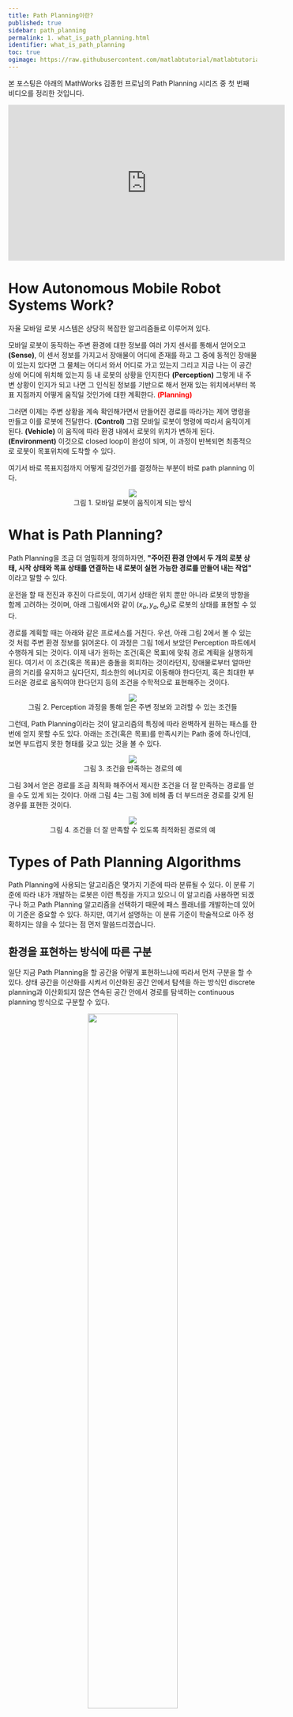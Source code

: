```yaml
---
title: Path Planning이란?
published: true
sidebar: path_planning
permalink: 1. what_is_path_planning.html
identifier: what_is_path_planning
toc: true
ogimage: https://raw.githubusercontent.com/matlabtutorial/matlabtutorial.github.io/main/images/path_planning/ogimage.jpg
---
```


<style>
r { color: Red }
o { color: Orange }
g { color: Green }
</style>

본 포스팅은 아래의 MathWorks 김종헌 프로님의 Path Planning 시리즈 중 첫 번째 비디오를 정리한 것입니다.

<center><iframe width="560" height="315" src="https://www.youtube.com/embed/RexxmLEWxvg?si=SCI9mC50t6MjUe3W" title="YouTube video player" frameborder="0" allow="accelerometer; autoplay; clipboard-write; encrypted-media; gyroscope; picture-in-picture; web-share" referrerpolicy="strict-origin-when-cross-origin" allowfullscreen></iframe></center>

# How Autonomous Mobile Robot Systems Work?

자율 모바일 로봇 시스템은 상당히 복잡한 알고리즘들로 이루어져 있다.

모바일 로봇이 동작하는 주변 환경에 대한 정보를 여러 가지 센서를 통해서 얻어오고 **(Sense)**, 이 센서 정보를 가지고서 장애물이 어디에 존재를 하고 그 중에 동적인 장애물이 있는지 있다면 그 물체는 어디서 와서 어디로 가고 있는지 그리고 지금 나는 이 공간상에 어디에 위치해 있는지 등 내 로봇의 상황을 인지한다 **(Perception)** 그렇게 내 주변 상황이 인지가 되고 나면 그 인식된 정보를 기반으로 해서 현재 있는 위치에서부터 목표 지점까지 어떻게 움직일 것인가에 대한 계획한다. <r><b>(Planning)</b></r>

그러면 이제는 주변 상황을 계속 확인해가면서 만들어진 경로를 따라가는 제어 명령을 만들고 이를 로봇에 전달한다. **(Control)** 그럼 모바일 로봇이 명령에 따라서 움직이게 된다. **(Vehicle)** 이 움직에 따라 환경 내에서 로봇의 위치가 변하게 된다. **(Environment)** 이것으로 closed loop이 완성이 되며, 이 과정이 반복되면 최종적으로 로봇이 목표위치에 도착할 수 있다.

여기서 바로 목표지점까지 어떻게 갈것인가를 결정하는 부분이 바로 path planning 이다.

<center><img src="../../images/path_planning/1. what_is_path_planning/pic1.png"/><br>
그림 1. 모바일 로봇이 움직이게 되는 방식</center>

# What is Path Planning?

Path Planning을 조금 더 엄밀하게 정의하자면, **"주어진 환경 안에서 두 개의 로봇 상태, 시작 상태와 목표 상태를 연결하는 내 로봇이 실현 가능한 경로를 만들어 내는 작업"** 이라고 말할 수 있다.

운전을 할 때 전진과 후진이 다르듯이, 여기서 상태란 위치 뿐만 아니라 로봇의 방향을 함께 고려하는 것이며, 아래 그림에서와 같이 ($x_a, y_a, \theta_a$)로 로봇의 상태를 표현할 수 있다. 

경로를 계획할 때는 아래와 같은 프로세스를 거친다. 우선, 아래 그림 2에서 볼 수 있는 것 처럼 주변 환경 정보를 읽어온다. 이 과정은 그림 1에서 보았던 Perception 파트에서 수행하게 되는 것이다. 이제 내가 원하는 조건(혹은 목표)에 맞춰 경로 계획을 실행하게 된다. 여기서 이 조건(혹은 목표)은 충돌을 회피하는 것이라던지, 장애물로부터 얼마만큼의 거리를 유지하고 싶다던지, 최소한의 에너지로 이동해야 한다던지, 혹은 최대한 부드러운 경로로 움직여야 한다던지 등의 조건을 수학적으로 표현해주는 것이다.

<center><img src="../../images/path_planning/1. what_is_path_planning/pic2.png"/><br>
그림 2. Perception 과정을 통해 얻은 주변 정보와 고려할 수 있는 조건들 </center>

그런데, Path Planning이라는 것이 알고리즘의 특징에 따라 완벽하게 원하는 패스를 한번에 얻지 못할 수도 있다. 아래는 조건(혹은 목표)를 만족시키는 Path 중에 하나인데, 보면 부드럽지 못한 형태를 갖고 있는 것을 볼 수 있다. 

<center><img src="../../images/path_planning/1. what_is_path_planning/pic3.png"/><br>
그림 3. 조건을 만족하는 경로의 예 </center>

그림 3에서 얻은 경로를 조금 최적화 해주어서 제시한 조건을 더 잘 만족하는 경로를 얻을 수도 있게 되는 것이다. 아래 그림 4는 그림 3에 비해 좀 더 부드러운 경로를 갖게 된 경우를 표현한 것이다.

<center><img src="../../images/path_planning/1. what_is_path_planning/pic4.png"/><br>
그림 4. 조건을 더 잘 만족할 수 있도록 최적화된 경로의 예</center>

# Types of Path Planning Algorithms

Path Planning에 사용되는 알고리즘은 몇가지 기준에 따라 분류될 수 있다. 이 분류 기준에 따라 내가 개발하는 로봇은 이런 특징을 가지고 있으니 이 알고리즘 사용하면 되겠구나 하고 Path Planning 알고리즘을 선택하기 때문에 패스 플래너를 개발하는데 있어 이 기준은 중요할 수 있다. 하지만, 여기서 설명하는 이 분류 기준이 학술적으로 아주 정확하지는 않을 수 있다는 점 먼저 말씀드리겠습니다.

## 환경을 표현하는 방식에 따른 구분

일단 지금 Path Planning을 할 공간을 어떻게 표현하느냐에 따라서 먼저 구분을 할 수 있다. 상태 공간을 이산화를 시켜서 이산화된 공간 안에서 탐색을 하는 방식인 discrete planning과 이산화되지 않은 연속된 공간 안에서 경로를 탐색하는 continuous planning 방식으로 구분할 수 있다.

<center><img width = "60%" src="../../images/path_planning/1. what_is_path_planning/pic5.png"/><br>
그림 5. 상태공간을 이산적/연속적으로 표현하는지에 따른 구분</center>

일단 discrete planning 같은 경우에는 공간을 이산화 시켜 한정된 공간 안에서 Planning을 수행하게 된다. 이러한 공간안에서 로봇이 가질 수 있는 상태는 유한하기 때문에 특별히 로봇의 움직임을 제한하는 운동 방정식을 사용할 필요도 없고, 고려할 방법도 없다. 대표적인 discrete planning 방식의 알고리즘으로 A\* algorithm을 생각할 수 있다.

continuous planning은 이와 반대로 공간안에서 로봇이 갖을 수 있는 상태가 무한하기 때문에 가능성 있는 모든 상태를 검색할 수 없다. 따라서, 연속된 공간을 대표하는 몇가지 샘플을 찾고 이 샘플된 상태가 실제로 로봇이 도달 가능한 상태인지 확인하기 위해 로봇의 운동학 혹은 동역학적 모델을 만들어 적용하게 된다. Continuous planning에는 수많은 algorithm이 있지만 A\*를 연속 공간에서 사용하기 위해 변형된 형태인 
Hybrid A\*가 가장 대표적인 continuous planning 알고리즘의 예라고 할 수 있다.

## 검색 방식에 따른 구분

그 다음은 공간에서 시작점부터 목표지점까지 최적경로일 가능성이 높은 곳부터 점진적으로 경로를 찾아나가는 방법인 Search-based planning과 그리고 공간을 랜덤하게 샘플링을 해서 그 샘플링한 상태들을 연결해 가면서 
연결할 두 상태사이에 장애물이 있으면 연결하지 않고, 없으면 연결하는 식으로 최적 경로를 생성하는 Sampling-based planning으로 구분할 수 있다.

이번에는 검색 방식에 대한 분류에 따라 특징을 살펴보자. 경로 계획을 할 때 경로를 얻어내는 방식에 따라 search기반, 샘플링 기반, 최적화 기반으로 구분되는데 Search 기반은 현재 검색 위치까지 도달하는데 필요한 비용과 앞으로 목표지점까지 얼마나 남았는지 heuristic 값을 구해 그 값이 가장 작은 지점들을 찾도록  시작점부터 점진적으로 검색하는 방법이다. 이 방법은 단순하기 때문에 저차원의 덜 복잡한 환경에서는 속도도 빠르고 해가 존재한다면 시간이 얼마가 걸리든 반드시 그 해를 찾을 수 있다고 보장한다.

<center>
<video width = "35%" loop autoplay muted>
  <source src = "../../images/path_planning/1. what_is_path_planning/vid1.mp4">     
</video>
<br> 그림 6. Search-based Planning
</center>

샘플링 기반의 경우에는 탐색 공간에 임의의 점을 찍어서 그 임의의 점에서 지금 이미 가지고 있는 트리에 장애물과의 충돌없이 연결가능한지 확인하면서 검색 트리를 확장해 나간다. 샘플링 기반 플래너는 상태의 샘플링을 임의로 하기 때문에 일반적인 경우에는 굉장히 복잡하거나 높은 차원의 공간에서도 굉장히 효율적으로 작동한다. 하지만, 굉장히 좁은 통로만이 유일한 경로 이고 여기에 상태 샘플링이 안되면 훨씬 더 오래 시간이 걸릴 수도 있다. 그래서 해를 꼭 반드시 찾아준다라는 보장도 없고, 얻어진 경로도 임의의 상태들을 연결했기 때문에 최적화된 경로라고 할 수도 없다. 대표적으로 RRT, RRT\*, PRM 등의 알고리즘이 샘플링 기반의 알고리즘이다.

<center>
<video width = "35%" loop autoplay muted>
  <source src = "../../images/path_planning/1. what_is_path_planning/vid2.mp4">     
</video>
<br> 그림 7. Sampling-based Planning
</center>

최적화 기반 플래너는 제어라고 보는 경우도 있고 플래너라고 보는 경우도 있는데 그런 논란에서 일단 한 발자국 뒤로 물러서서 여기서는 일단 플래너의 하나로 보도록 하자. 이 방법은 내 로봇이 처해있는 환경 그리고 내 로봇의 다이나믹스, 퍼포먼스, 그외 여러 제한 조건들을 수식화 해서 코스트 펑션으로 만들고 이를 최적화 하는 방식으로 경로를 생성해냅니다. 어디에 어떤 장애물이 있을지 모르는 불확실한 환경에서 온라인 패스 플래너로써 사용하는 경우가 많다. MPC(Model Predictive Control)가 대표적인 최적화 기반 플래너라고 볼 수 있다.

<center>
<img width = "35%" src="../../images/path_planning/1. what_is_path_planning/pic8.png"/>
<br> 그림 8. Optimization-based Planning
</center>

## 계층 구조적인 구분 (Global, Local, ...)

다른 구분 방법으로는 Path Planning을 수행하는 스케일이 거시적인 맵이면 global planning, global planning 결과에서 국부적으로 들어가서 일부 구간에서 플래닝 수행하면 local planning으로 구분하기도 한다. 

계층 구조적으로 패스 플래너를 또 구분을 해보자면 원래 넓고 복잡한 공간에 대해서 한 번에 최적 패스를 구하는 것이 계산상으로 굉장히 비효율적이고, 내 로봇이 그 곳에 위치하는 시점에 그 곳에 어떤 장애물이 있을지 정보가 없기 때문에 많이 접근하는 방식이 계층 구조적으로 각 단계별로 스케일을 달리해가며 패스플래닝을 수행함으로써 그 복잡도를 낮추고 로봇에 실장을 했을 때 프로세서가 결과를 효율적으로 계산할 수 있도록 패스 Planner를 나누게 된다. 

그래서 각 단계로 이렇게 글로벌 Planner, behavior Planner, 로컬 Planner 보통 이런 식으로 나누게 된다.

<center>
<img width = "60%" src="../../images/path_planning/1. what_is_path_planning/pic9.png"/>
<br> 그림 9. 계층적인 Path Planning 방법
</center>

글로벌 플래너는 환경에 대해서 이미 알고 있는 정보들을 기반으로 충돌이 존재하지 않는 웨이 포인트의 집합으로서의 경로를 생성을 하게 된다. 그러니까 자율주행 같은 경우는 어디에 빌딩이 있고, 어디에 우체통이 있고, 어디가 신호등이 있고, 여기에 road network 정보로 어디에 차선이 있고 어디에 교차로가 존재를 하고 이런 식의 정보들을 기반으로 해서 플래닝하게 되는데 이때는 보통 route planning이라고 부르게 된다. 아니면 공장 같은 경우에는 여기에 어디에 선반이 있고, 어디에 조립하는 라인이 있고 이런 등등의 정보들을 맵 형태로 만들어서 이 위에서 목적지를 입력하면 waypoint들의 조합인 경로가 출력된다. 이 작업은 굳이 꼭 리얼 타임이 아니고 로봇 내에서 반드시 수행할 필요가 없기 때문에 오프라인에서 수행을 하는 경우가 많다. 

Behavior Planning 단계에서는 앞에서 만든 웨이 포인트들을 따라갈 때 센서 정보를 기반으로 주변 상황과 로봇이 어떻게 상호작용을 해야지 좀 더 안전하고 빠르게 효율적으로 도달할 수 있는가 전략을 결정하게 된다. 쭉 경로를 따라가고 있는데 앞에 이동 장애물이 존재를 할 때 내가 잠깐 멈췄다 가야 되는가 아니면 오른쪽 혹은 왼쪽으로 돌아서 가야 되는가 이런 거시적인 움직임을 결정을 하게 된다. 그래서 주변의 정보들을 Planner에 전략이 결정이 되게 된다. 일반적으로 이런 결정을 위해 여러 조건들이 조합이 되기 때문에 돼서 결정이 돼야 되기 때문에 흔히들 finite state 머신을 사용하여 이런 플래너를 설계한다. 이 방식을 활용하면 시각적으로 가독성이 높아 복잡한 조건들을 조합해서 결과를 얻어낼 수 있더. 경우에 따라서 요즘에는 딥러닝이 많이 적용되기도 한다.

어찌 됐건 이런 behavior가 만들어지면 이 behavior와 글로벌 플래너에서 나온 웨이포인트를 조합해서 이동할 때 맵에 기재되지 않았던 어떤 장애물을 회피해서 동작을 하기 위해 글로벌 패스 플래너의 결과를 조정을 하는 형태를 로컬 Planner라고 얘기할 수 있다. 로컬 플래닝 같은 경우에는 현재의 센서 데이터를 기반으로 해서 그때그때 실제 로봇의 움직임을 수정을 하기 때문에 로봇 안에서 온라인으로 도는 경우가 더 많다. 어찌되었던 로컬플래너를 통하면 최종적으로 로봇의 주행 궤적이 생성되게 된다.

# MATLAB에서 지원하는 Path Planning 알고리즘

## MATLAB에서 지원하는 Path Planning 알고리즘의 구분

<center>
<img width = "100%" src="../../images/path_planning/1. what_is_path_planning/pic10.png"/>
<br> 그림 10. 매트랩에서 지원하는 Path Planning 알고리즘의 구별
</center>

그래서 이런 여러 가지 분류 기준에 따라서 Path Planning 알고리즘들을 구분을 할 수가 있는데, 매트랩에서 제공하는 패스 Planner 같은 경우에는 글로벌 Planner, 로컬 Planner,  discrete planner, continuous planner, 탐색기반, 샘플링기반, 최적화 기반의 분류로 알고리즘들을 분류해볼 수 있다.

- Global Planner, Discrete Space
  - <a href="https://kr.mathworks.com/help/nav/ref/plannerastar.html" data-toggle="tooltip" data-original-title="{{site.data.pathPlanningFunctions.plannerAStar}}">plannerAStar</a> 
  - <a href="https://kr.mathworks.com/help/nav/ref/plannerastargrid.html" data-toggle="tooltip" data-original-title="{{site.data.pathPlanningFunctions.plannerAStar}}">plannerAStarGrid</a>

- Global Planner, Continuous Space 
  - 탐색 기반: <a href="https://kr.mathworks.com/help/nav/ref/plannerhybridastar.html" data-toggle="tooltip" data-original-title="{{site.data.pathPlanningFunctions.plannerHybridAStar}}">plannerHybridAStar</a> 
  - 샘플링 기반: <a href="https://kr.mathworks.com/help/nav/ref/plannerprm.html" data-toggle="tooltip" data-original-title="{{site.data.pathPlanningFunctions.plannerPRM}}">plannerPRM</a>, <a href="https://kr.mathworks.com/help/nav/ref/plannerrrt.html" data-toggle="tooltip" data-original-title="{{site.data.pathPlanningFunctions.plannerRRT}}">plannerRRT</a>, <a href="https://kr.mathworks.com/help/nav/ref/plannerrrtstar.html" data-toggle="tooltip" data-original-title="{{site.data.pathPlanningFunctions.plannerRRTStar}}">plannerRRTStar</a>, <a href="https://kr.mathworks.com/help/nav/ref/plannerbirrt.html" data-toggle="tooltip" data-original-title="{{site.data.pathPlanningFunctions.plannerBiRRT}}">plannerBiRRT</a>, <a href="https://kr.mathworks.com/help/nav/ref/plannercontrolrrt.html" data-toggle="tooltip" data-original-title="{{site.data.pathPlanningFunctions.plannerControlRRT}}">plannerControlRRT</a>
  - 최적화 기반: <a href="https://kr.mathworks.com/help/mpc/ref/nlmpc.html" data-toggle="tooltip" data-original-title="{{site.data.pathPlanningFunctions.nlmpc}}">nlmpc</a>, <a href="https://kr.mathworks.com/help/mpc/ref/nlmpcmultistage.html" data-toggle="tooltip" data-original-title="{{site.data.pathPlanningFunctions.nlmpcMultistage}}">nlmpcMultistage</a> (MPC Toolbox)

- 로컬 플래너
  - <a href="https://kr.mathworks.com/help/nav/ref/trajectorygeneratorfrenet.html" data-toggle="tooltip" data-original-title="{{site.data.pathPlanningFunctions.trajectoryGeneratorFrenet}}">trajectoryGeneratorFrenet</a>
  - <a href="https://kr.mathworks.com/help/nav/ref/controllerteb.html" data-toggle="tooltip" data-original-title="{{site.data.pathPlanningFunctions.controllerTEB}}">controllerTEB</a>

이러한 함수들에 대해서는 이후 시리즈 비디오에서 자세히 다루게 될 것이다.

## Planner Layout

그럼 이런 플래너 함수들은 어떻게 구성이 돼 있을까? 기본적인 MATLAB에서 제공하는 Planner의 기본적인 구성은 그림 11과 같다.

<center>
<img width = "40%" src="../../images/path_planning/1. what_is_path_planning/pic11.png"/>
<br> 그림 11. MATLAB의 planner 기본 구성
</center>

전체 큰 껍데기로서 플래너 오브젝트가 존재를 하고 그 안에 경로 계획에 필요한 기본적인 정보를 담는 몇가지 object를 입력으로 제공한다.

### State Space

첫번째 확인할 내용은 state space이다. State Space 는 플래닝 실제 경로 계획을 할 공간을 정의한다. 여기서 로봇이 가질 수 있는 스테이트는 어떤 값들이 있는지를 정의하는데 Planner에서는 공간 검색이나 샘플링을 할 때 이 스테이트 표현 방식을 기반해서 스테이트를 결정을 하게 된다. 

<center>
<img width = "100%" src="../../images/path_planning/1. what_is_path_planning/pic12.png"/>
<br> 그림 12. MATLAB에서 지원하는 State Space
</center>

MATLAB에서 제공하는 state space는 x y 평면 위에서 헤딩 앵글을 스테이트 값으로 갖는 [SE2](https://kr.mathworks.com/help/nav/ref/statespacese2.html)가 있고, 3차원의 경우에는 x, y, z 좌표에 quaternion으로 방위를 표현하는 [SE3](https://kr.mathworks.com/help/nav/ref/statespacese3.html), Nonholonomic 시스템을 표현하기 위해 [Durbins 상태 공간 기반의 State Space](https://kr.mathworks.com/help/nav/ref/statespacedubins.html), [Reeds-Shepp Vehicle 모델 기반의 state space](https://kr.mathworks.com/help/nav/ref/statespacereedsshepp.html)도 제공한다.

이 State Space 에 따라서 보시는 것처럼 각각의 샘플링된 스테이트들을 연결하는 방법이 달라지기 때문에 플래너를 구성하는 데 중요한 인자라고 볼 수 있다. 

### Validator

State Validator 는 플래너와 환경을 연결을 해주는 인터페이스 역할을 하게 된다. State validator는 로봇의 상태를 표현을 하는 스테이트 혹은 스테이트와 스테이트를 연결하는 모션 세그먼트가 있을 때, 이것들이 정의된 환경에서 충돌이 존재하는지 안 하는지 판단을 하는 역할을 한다. 동작하는 환경에 따라 그에 맞는 validator를 제공하고 있고 로봇의 스테이트가 장애물과 충돌이 있는지 없는지를 체크를 하는 [isStateValid](https://kr.mathworks.com/help/nav/ref/validatoroccupancymap.isstatevalid.html) 메소드와 스테이트 사이를 연결하는 모션에서 충돌이 있는지 없는지를 체크하는 [isMotionValid](https://kr.mathworks.com/help/nav/ref/validatoroccupancymap.ismotionvalid.html) 두 개의 method를 제공한다.

이 두 개의 메소드는 플레너 내부에서 공간을 검색할 때 반복적으로 호출되어 사용함으로써 각 state나 motion에 충돌이 있는지 없는지 내부적으로 체크하게 된다.

<center>
<img width = "100%" src="../../images/path_planning/1. what_is_path_planning/pic13.png"/>
<br> 그림 13. MATLAB에서 지원하는 Validator
</center>

### Environment

Path Planning을 하기 위해서는 어떻게 주변 환경을 표현할지도 중요한데 환경을 구성하는 방식에도 여러 가지가 있다. 정적인 환경이냐, 동적인 환경이냐, 그리드 기반으로 이산화를 할 거냐 아니면 그래프 형태로 이산화를 할 거냐 2차원이냐 3차원이냐 등등에 따라 MATLAB에서는 여러 표현 방식을 제공을 하고 있다. 이런 부분도 추후 비디오 시리즈를 통해 나중에 좀 더 디테일하게 다루도록 할 예정이다.

<center>
<video width = "100%" loop autoplay muted>
  <source src = "../../images/path_planning/1. what_is_path_planning/vid3.mp4">     
</video>
<br> 그림 14. MATLAB에서 지원하는 다양한 환경 표현 방식
</center>

## Five-Step Path Planning Workflow with MATLAB

<center>
<img width = "100%" src="../../images/path_planning/1. what_is_path_planning/pic15.png"/>
<br> 그림 15. MATLAB을 이용한 Path Planning 의 Workflow
</center>

그럼 이런 구성을 가지고 있는 패스 플레너 함수를 이용해 실제로 패스 플레이닝을 하는 절차를 확인해보자.

- Step 1: 처음에는 맵을 준비한다. 코드 상에서도 맵을 표현하는 조감도 이미지를 사용해 occupancy map을 만든다.
- Step 2: 그리고 스테이트 스페이스를 정의하고, occupancy 맵을 사용해 충돌을 체크를 할 밸리데이터를 정의한다. 그리고 밸리데이터에서 맵을 참조하게 한다.
- Step 3: 패스 플래너 내부에서 새로운 스테이트를 샘플링한다.
- Step 4: 그 스테이트가 충돌이 있는지 없는지를 매 단계별로 반복적으로 수행한다.
- Step 5: 각 스테이트를 조합해 패스가 만들어진다. 

Step 3, 4, 5는 패스 플래너 오브젝트 안에서 자동으로 수행된다. Step 2에서 정의했던 스테이트 스페이스 오브젝트나 밸리데이터 오브젝트를 입력을 해서 패스 플레너 오브젝트를 생성을 하면 플레너 오브젝트의 plan이라는 메소드로 시작점과 끝점을 연결을 하는 패스 플레이닝을 수행하고 이 결과물을 아웃풋으로 출력을 할 수 있다.

아래는 MATLAB 코드이다.

```matlab
% Step 1
load exampleMaps                                % load the map image
map = occupancyMap(simpleMap,10); % build occ with 0.1m resolution

% Step 2
ss = stateSpaceSE2;                     % create SE2 state space object
sv = validatorOccupancyMap(ss); % create occ based validator
sv.Map = map;                               % add map info.

% Step 3, 4 & 5
planner = plannerRRT(ss,sv);   % create RRT planner object
[pthObj,solnInfo] = planner.plan(start,goal); % plan the path

```

# MATLAB/Simulink/Navigation Toolbox

MATLAB, Simulink, 그리고 주로 Path Planning 알고리즘을 제공을 하는 Navigation Toolbox 에서는 플래너 알고리즘, SLAM 알고리즘, 자기 위치를 확인하는 데 필요한 관성법을 알고리즘 등을 제공하고 있다. 그래서 이런 알고리즘을 기반으로 사용자의 어플리케이션 소프트웨어를 개발하고, 정량적인 매트릭을 통해서 얼마나 좋은 결과물을 만들었는지에 대해서 분석하고 비교할 수 있다. 최종적으로 내가 원하는 설계 목표에 도달하게 되면 실제로 코드 생성을 통해서 여러 형태의 타겟에 실장할 수 있는 기능 또한 제공하고 있다.

<center>
<video width = "100%" loop autoplay muted>
  <source src = "../../images/path_planning/1. what_is_path_planning/vid4.mp4">     
</video>
<br> 그림 16. MATLAB, Simulink, Navigation Toolbox에서 제공하는 전체적인 Path Planning 워크플로우
</center>

# Technical Resources

Path Planning 분야 외의 로봇 개발을 위한 다른 내용이 궁금하다면 아래의 매스웍스 코리아에서 제공하는 모바일 로봇틱스 그리고 자율주행 웹 포털을 통해 정보를 얻어갈 수 있으니 참고하기 바란다.

### MATLAB Mobile Robotics Web Portal

<center>
<img width = "40%" src="../../images/path_planning/1. what_is_path_planning/pic17.png"/>
<br> 그림 17. MATLAB을 이용한 육상 이동 로봇 개발 Web Portal
<a href = "https://content.mathworks.com/viewer/642a97cdac3cd70ced362052">(링크)</a>
</center>

### MATLAB ADAS Web Portal

<center>
<img width = "40%" src="../../images/path_planning/1. what_is_path_planning/pic18.png"/>
<br> 그림 18. MATLAB을 이용한 자율주행/ADAS 개발 Web Portal
<a href = "https://content.mathworks.com/viewer/64b0d534d328c7d98c3e58c0">(링크)</a>
</center>

### MATLAB Onramp Series

매트랩 기초 사용법을 학습하고 싶은 경우 MathWorks 홈페이지 내의 Onramp 라는 무료 트레이닝 코스를 활용할 수 있다. Onramp는 웹상으로 진행하는 온라인 무료 교육으로, 컴퓨터에 매트랩을 설치 할 필요 없이 온라인으로 매트랩 관련된 여러 기초 내용을 학습할 수 있다.

<center>
<img width = "100%" src="../../images/path_planning/1. what_is_path_planning/pic19.png"/>
<br> 그림 19. MATLAB을 무료로 배울 수 있는 Onramp 시리즈
<a href = "https://matlabacademy.mathworks.com/kr/?page=1&sort=featured&s_tid=nav_learn_mlac">(링크)</a>
</center>
